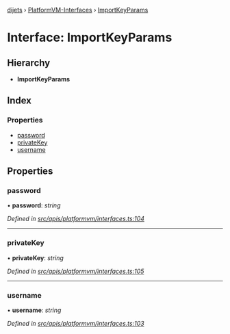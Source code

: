 [dijets](../README.md) › [PlatformVM-Interfaces](../modules/platformvm_interfaces.md) › [ImportKeyParams](platformvm_interfaces.importkeyparams.md)

# Interface: ImportKeyParams

## Hierarchy

* **ImportKeyParams**

## Index

### Properties

* [password](platformvm_interfaces.importkeyparams.md#password)
* [privateKey](platformvm_interfaces.importkeyparams.md#privatekey)
* [username](platformvm_interfaces.importkeyparams.md#username)

## Properties

###  password

• **password**: *string*

*Defined in [src/apis/platformvm/interfaces.ts:104](https://github.com/Dijets-Inc/dijetsjs/blob/ca67b81/src/apis/platformvm/interfaces.ts#L104)*

___

###  privateKey

• **privateKey**: *string*

*Defined in [src/apis/platformvm/interfaces.ts:105](https://github.com/Dijets-Inc/dijetsjs/blob/ca67b81/src/apis/platformvm/interfaces.ts#L105)*

___

###  username

• **username**: *string*

*Defined in [src/apis/platformvm/interfaces.ts:103](https://github.com/Dijets-Inc/dijetsjs/blob/ca67b81/src/apis/platformvm/interfaces.ts#L103)*
